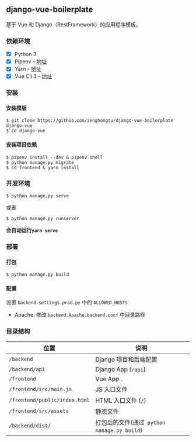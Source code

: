 ## django-vue-boilerplate

基于 Vue 和 Django（RestFramework）的应用程序模板。


### 依赖环境

- [X] Python 3
- [X] Pipenv - [地址](https://pipenv.readthedocs.io/en/latest/)
- [X] Yarn - [地址](https://yarnpkg.com/en/docs/install#mac-stable)
- [X] Vue Cli 3 - [地址](https://cli.vuejs.org/zh/guide/installation.html)

### 安装

#### 安装模板

```
$ git clone https://github.com/zenghongtu/django-vue-boilerplate django-vue
$ cd django-vue
```

#### 安装项目依赖

```
$ pipenv install --dev & pipenv shell
$ python manage.py migrate
$ cd frontend & yarn install
```

### 开发环境

```
$ python manage.py serve
```
或者
```
$ python manage.py runserver
```
**会自动运行`yarn serve`**

### 部署

#### 打包
```
$ python manage.py build
```

#### 配置
设置 `backend.settings.prod.py` 中的 `ALLOWED_HOSTS`
- Apache: 修改 `backend.Apache.backend.conf` 中目录路径

### 目录结构

| 位置             |  说明                                   |
|----------------------|--------------------------------------------|
| `/backend`           | Django 项目和后端配置            |
| `/backend/api`       | Django App (`/api`)                        |
| `/frontend`          | Vue App .                                  |
| `/frontend/src/main.js`  | JS 入口文件                 |
| `/frontend/public/index.html` | HTML 入口文件 (`/`)         |
| `/frontend/src/assets`     | 静态文件                              |
| `/backend/dist/`             | 打包后的文件(通过` python manage.py build`) |


